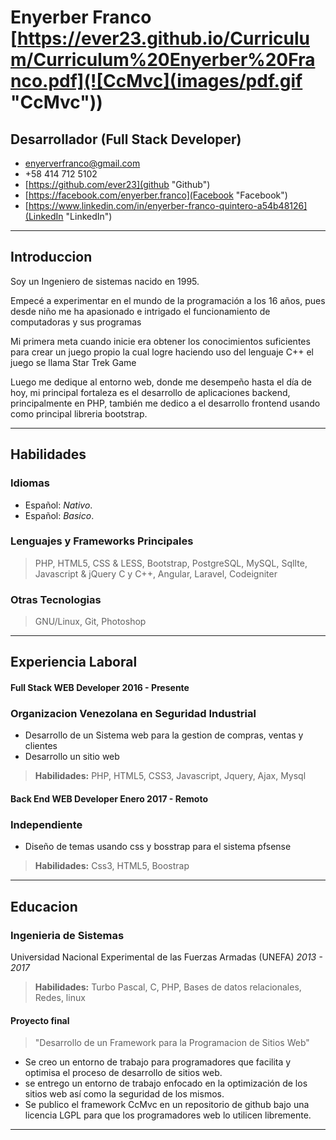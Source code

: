 
# Enyerber Franco   [https://ever23.github.io/Curriculum/Curriculum%20Enyerber%20Franco.pdf](![CcMvc](images/pdf.gif "CcMvc"))
## Desarrollador (Full Stack Developer)

- [enyerverfranco@gmail.com](enyerverfranco@gmail.com "gmail") 
- +58 414 712 5102
- [https://github.com/ever23](github "Github") 
- [https://facebook.com/enyerber.franco](Facebook "Facebook") 
- [https://www.linkedin.com/in/enyerber-franco-quintero-a54b48126](LinkedIn "LinkedIn") 
---

## Introduccion
Soy un Ingeniero de sistemas nacido en 1995. 

Empecé a experimentar en el mundo de la programación a los 16 años, pues desde niño me ha apasionado e intrigado el funcionamiento de computadoras y sus programas

Mi primera meta cuando inicie era obtener los conocimientos suficientes para crear un juego propio la cual logre haciendo uso del lenguaje C++ el juego se llama Star Trek Game

Luego me dedique  al entorno web, donde me desempeño hasta el día de hoy, mi principal fortaleza es el desarrollo de aplicaciones backend, principalmente en PHP, también me dedico a el desarrollo frontend usando como principal libreria bootstrap.


---

## Habilidades

### Idiomas
- Español: *Nativo*.
- Español: *Basico*.

### Lenguajes y Frameworks Principales
> PHP, HTML5, CSS & LESS, Bootstrap, PostgreSQL, MySQL, SqlIte, Javascript & jQuery
> C y C++, Angular, Laravel, Codeigniter


### Otras Tecnologias
> GNU/Linux, Git, Photoshop

---

## Experiencia Laboral

#### Full Stack WEB Developer               2016 - Presente
### Organizacion Venezolana en Seguridad Industrial

- Desarrollo de un Sistema web para la gestion de compras, ventas y clientes
- Desarrollo un sitio web

> **Habilidades:** PHP, HTML5, CSS3, Javascript, Jquery, Ajax, Mysql


#### Back End WEB Developer                 Enero 2017 - Remoto
### Independiente

- Diseño de temas usando css y bosstrap para el sistema pfsense

> **Habilidades:** Css3, HTML5, Boostrap


---

## Educacion

### Ingenieria de Sistemas

Universidad Nacional Experimental de las Fuerzas Armadas (UNEFA)
*2013 - 2017*

> **Habilidades:** Turbo Pascal, C, PHP, Bases de datos relacionales, Redes, linux



#### Proyecto final

> "Desarrollo de un Framework para la Programacion de Sitios Web"


* Se creo un entorno de trabajo para programadores que facilita y optimisa el proceso de desarrollo de sitios web.
* se entrego un entorno de trabajo enfocado en la optimización de los sitios web así como la seguridad de los mismos.
* Se publico el framework CcMvc en un repositorio de github bajo una licencia LGPL para que los programadores web lo utilicen libremente.



---

